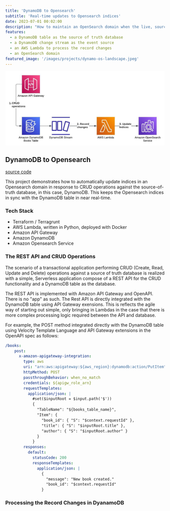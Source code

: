 ```yaml
---
title: 'DynamoDB to Opensearch'
subtitle: 'Real-time updates to Opensearch indices'
date: 2023-07-01 00:02:00
description: "How to maintain an OpenSearch domain when the live, source-of-truth database is receiving CRUD operations using:"
features:
  - a DynamoDB table as the source of truth database
  - a DynamoDB change stream as the event source
  - an AWS Lambda to process the record changes
  - an OpenSearch domain
featured_image: '/images/projects/dynamo-os-landscape.jpeg'
---
```


![](/images/projects/dynamo-os-landscape.jpeg)

## DynamoDB to Opensearch

[source code](https://github.com/lukewyman/dynamodb-to-opensearch)

This project demonstrates how to automatically update indices in an Opensearch domain in response to CRUD operations against the source-of-truth database, in this case, DynamoDB. This keeps the Opensearch indices in sync with the DynamoDB table in near real-time.  

### Tech Stack
- Terraform / Terragrunt
- AWS Lambda, written in Python, deployed with Docker
- Amazon API Gateway
- Amazon DynamoDB
- Amazon Opensearch Service

### The REST API and CRUD Operations
The scenario of a transactional application performing CRUD (Create, Read, Update and Delete) operations against a source of truth database is realized with a simple, Serverless application compose of a REST API for the CRUD functionality and a DynamoDB table as the database. 

The REST API is implemented with Amazon API Gateway and OpenAPI. There is no "app" as such. The Rest API is directly integrated with the DynamoDB table using API Gateway exensions. This is reflects the agile way of starting out simple, only bringing in Lambdas in the case that there is more complex processing logic required between the API and database.

For example, the POST method integrated directly with the DynamoDB table using Velocity Template Language and API Gateway extensions in the OpenAPI spec as follows:

```yaml
/books:
    post: 
      x-amazon-apigateway-integration:
        type: aws
        uri: "arn:aws:apigateway:${aws_region}:dynamodb:action/PutItem"
        httpMethod: POST 
        passthroughBehavior: when_no_match
        credentials: ${apigw_role_arn}
        requestTemplates:
          application/json: |
            #set($inputRoot = $input.path('$'))
            {
              "TableName": "${books_table_name}",
              "Item": {
                "book_id": { "S": "$context.requestId" },
                "title": { "S": "$inputRoot.title" },
                "author": { "S": "$inputRoot.author" }
              }
            }
        responses:
          default:
            statusCode: 200 
            responseTemplates:
              application/json: |
                {
                  "message": "New book created."
                  "book_id": "$context.requestId"
                }
```

### Processing the Record Changes in DyanamoDB

